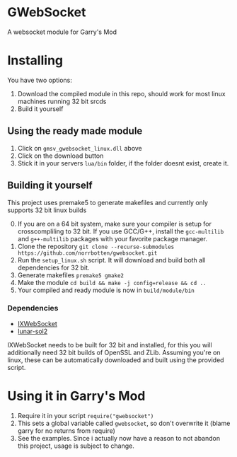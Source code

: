 # GWebSocket

A websocket module for Garry's Mod

# Installing

You have two options:
1. Download the compiled module in this repo, should work for most linux machines running 32 bit srcds
2. Build it yourself

## Using the ready made module
1. Click on `gmsv_gwebsocket_linux.dll` above
2. Click on the download button
3. Stick it in your servers `lua/bin` folder, if the folder doesnt exist, create it.

## Building it yourself

This project uses premake5 to generate makefiles and currently only supports 32 bit linux builds

0. If you are on a 64 bit system, make sure your compiler is setup for crosscompliling to 32 bit. If you use GCC/G++, install the `gcc-multilib` and `g++-multilib` packages with your favorite package manager.
1. Clone the repository `git clone --recurse-submodules https://github.com/norrbotten/gwebsocket.git`
2. Run the `setup_linux.sh` script. It will download and build both all dependencies for 32 bit.
2. Generate makefiles `premake5 gmake2`
3. Make the module `cd build && make -j config=release && cd ..`
4. Your compiled and ready module is now in `build/module/bin`

### Dependencies

* [IXWebSocket](https://github.com/machinezone/IXWebSocket/)
* [lunar-sol2](https://github.com/norrbotten/lunar-sol2)

IXWebSocket needs to be built for 32 bit and installed, for this you will additionally need
32 bit builds of OpenSSL and ZLib. Assuming you're on linux, these can be automatically
downloaded and built using the provided script.

# Using it in Garry's Mod

1. Require it in your script `require("gwebsocket")`
2. This sets a global variable called `gwebsocket`, so don't overwrite it (blame garry for no returns from require)
3. See the examples. Since i actually now have a reason to not abandon this project, usage is subject to change.